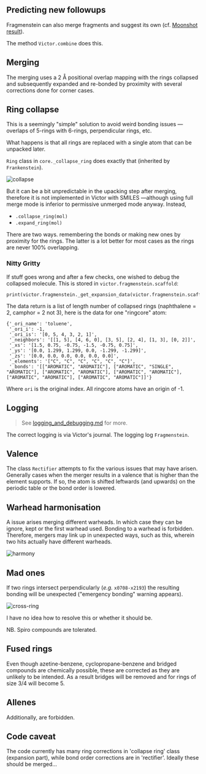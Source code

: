 ## Predicting new followups

Fragmenstein can also merge fragments and suggest its own 
(cf. [Moonshot result](https://discuss.postera.ai/t/fragmenstein-merging/1461)).

The method `Victor.combine` does this.

## Merging

The merging uses a 2 Å positional overlap mapping with the rings collapsed and subsequently expanded
and re-bonded by proximity with several corrections done for corner cases.

## Ring collapse

This is a seemingly "simple" solution to avoid weird bonding issues —overlaps of 5-rings with 6-rings, perpendicular rings, etc.

What happens is that all rings are replaced with a single atom that can be unpacked later.

``Ring`` class in ``core._collapse_ring`` does exactly that (inherited by ``Frankenstein``).

![collapse](../images/atom_collapse.png)

But it can be a bit unpredictable in the upacking step after merging,
therefore it is not implemented in Victor with SMILES
—although using full merge mode is inferior to permissive unmerged mode anyway.
Instead, 

* `.collapse_ring(mol)`
* `.expand_ring(mol)`

There are two ways. remembering the bonds or making new ones by proximity for the rings.
The latter is a lot better for most cases as the rings are never 100% overlapping.

### Nitty Gritty
If stuff goes wrong and after a few checks,
one wished to debug the collapsed molecule. This is stored in `victor.fragmenstein.scaffold`:

    print(victor.fragmenstein._get_expansion_data(victor.fragmenstein.scaffold))
    
The data return is a list of length number of collapsed rings (naphthalene = 2, camphor = 2 not 3), 
here is the data for one "ringcore" atom:

    {'_ori_name': 'toluene',
     '_ori_i': -1,
     '_ori_is': '[0, 5, 4, 3, 2, 1]',
     '_neighbors': '[[1, 5], [4, 6, 0], [3, 5], [2, 4], [1, 3], [0, 2]]',
     '_xs': '[1.5, 0.75, -0.75, -1.5, -0.75, 0.75]',
     '_ys': '[0.0, 1.299, 1.299, 0.0, -1.299, -1.299]',
     '_zs': '[0.0, 0.0, 0.0, 0.0, 0.0, 0.0]',
     '_elements': '["C", "C", "C", "C", "C", "C"]',
     '_bonds': '[["AROMATIC", "AROMATIC"], ["AROMATIC", "SINGLE", "AROMATIC"], ["AROMATIC", "AROMATIC"], ["AROMATIC", "AROMATIC"], ["AROMATIC", "AROMATIC"], ["AROMATIC", "AROMATIC"]]'}

Where `ori` is the original index. All ringcore atoms have an origin of -1.

## Logging

> See [logging_and_debugging.md](logging_and_debugging.md) for more.

The correct logging is via Victor's journal. The logging log `Fragmenstein`.

## Valence

The class `Rectifier` attempts to fix the various issues that may have arisen.
Generally cases when the merger results in a valence that is higher than the element supports.
If so, the atom is shifted leftwards (and upwards) on the periodic table or the bond order is lowered.

## Warhead harmonisation

A issue arises merging different warheads. In which case they can be ignore, kept or the first warhead used.
Bonding to a warhead is forbidden.
Therefore, mergers may link up in unexpected ways, such as this, wherein two hits actually have different warheads.

![harmony](../images/harmonising_warheads.png)

## Mad ones
If two rings intersect perpendicularly (_e.g._ `x0708-x2193`) the resulting bonding will be unexpected
("emergency bonding" warning appears).

![cross-ring](../images/cross_ring.png)

I have no idea how to resolve this or whether it should be.

NB. Spiro compounds are tolerated.

## Fused rings

Even though azetine-benzene, cyclopropane-benzene and bridged compounds are chemically possible,
these are corrected as they are unlikely to be intended. As a result bridges will be removed
and for rings of size 3/4 will become 5.

## Allenes

Additionally, are forbidden.

## Code caveat

The code currently has many ring corrections in 'collapse ring' class (expansion part),
while bond order corrections are in 'rectifier'.
Ideally these should be merged...
